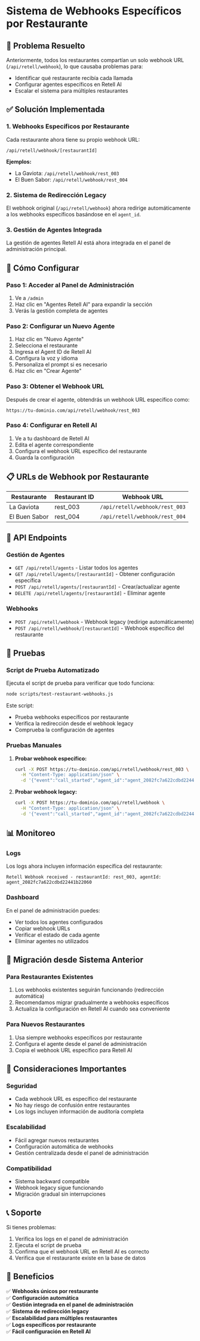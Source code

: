 # Sistema de Webhooks Específicos por Restaurante

## 🎯 Problema Resuelto

Anteriormente, todos los restaurantes compartían un solo webhook URL (`/api/retell/webhook`), lo que causaba problemas para:
- Identificar qué restaurante recibía cada llamada
- Configurar agentes específicos en Retell AI
- Escalar el sistema para múltiples restaurantes

## ✅ Solución Implementada

### 1. Webhooks Específicos por Restaurante

Cada restaurante ahora tiene su propio webhook URL:
```
/api/retell/webhook/[restaurantId]
```

**Ejemplos:**
- La Gaviota: `/api/retell/webhook/rest_003`
- El Buen Sabor: `/api/retell/webhook/rest_004`

### 2. Sistema de Redirección Legacy

El webhook original (`/api/retell/webhook`) ahora redirige automáticamente a los webhooks específicos basándose en el `agent_id`.

### 3. Gestión de Agentes Integrada

La gestión de agentes Retell AI está ahora integrada en el panel de administración principal.

## 🚀 Cómo Configurar

### Paso 1: Acceder al Panel de Administración

1. Ve a `/admin`
2. Haz clic en "Agentes Retell AI" para expandir la sección
3. Verás la gestión completa de agentes

### Paso 2: Configurar un Nuevo Agente

1. Haz clic en "Nuevo Agente"
2. Selecciona el restaurante
3. Ingresa el Agent ID de Retell AI
4. Configura la voz y idioma
5. Personaliza el prompt si es necesario
6. Haz clic en "Crear Agente"

### Paso 3: Obtener el Webhook URL

Después de crear el agente, obtendrás un webhook URL específico como:
```
https://tu-dominio.com/api/retell/webhook/rest_003
```

### Paso 4: Configurar en Retell AI

1. Ve a tu dashboard de Retell AI
2. Edita el agente correspondiente
3. Configura el webhook URL específico del restaurante
4. Guarda la configuración

## 📋 URLs de Webhook por Restaurante

| Restaurante | Restaurant ID | Webhook URL |
|-------------|---------------|-------------|
| La Gaviota | rest_003 | `/api/retell/webhook/rest_003` |
| El Buen Sabor | rest_004 | `/api/retell/webhook/rest_004` |

## 🔧 API Endpoints

### Gestión de Agentes

- `GET /api/retell/agents` - Listar todos los agentes
- `GET /api/retell/agents/[restaurantId]` - Obtener configuración específica
- `POST /api/retell/agents/[restaurantId]` - Crear/actualizar agente
- `DELETE /api/retell/agents/[restaurantId]` - Eliminar agente

### Webhooks

- `POST /api/retell/webhook` - Webhook legacy (redirige automáticamente)
- `POST /api/retell/webhook/[restaurantId]` - Webhook específico del restaurante

## 🧪 Pruebas

### Script de Prueba Automatizado

Ejecuta el script de prueba para verificar que todo funciona:

```bash
node scripts/test-restaurant-webhooks.js
```

Este script:
- Prueba webhooks específicos por restaurante
- Verifica la redirección desde el webhook legacy
- Comprueba la configuración de agentes

### Pruebas Manuales

1. **Probar webhook específico:**
   ```bash
   curl -X POST https://tu-dominio.com/api/retell/webhook/rest_003 \
     -H "Content-Type: application/json" \
     -d '{"event":"call_started","agent_id":"agent_2082fc7a622cdbd22441b22060","call_id":"test_123"}'
   ```

2. **Probar webhook legacy:**
   ```bash
   curl -X POST https://tu-dominio.com/api/retell/webhook \
     -H "Content-Type: application/json" \
     -d '{"event":"call_started","agent_id":"agent_2082fc7a622cdbd22441b22060","call_id":"test_123"}'
   ```

## 📊 Monitoreo

### Logs

Los logs ahora incluyen información específica del restaurante:
```
Retell Webhook received - restaurantId: rest_003, agentId: agent_2082fc7a622cdbd22441b22060
```

### Dashboard

En el panel de administración puedes:
- Ver todos los agentes configurados
- Copiar webhook URLs
- Verificar el estado de cada agente
- Eliminar agentes no utilizados

## 🔄 Migración desde Sistema Anterior

### Para Restaurantes Existentes

1. Los webhooks existentes seguirán funcionando (redirección automática)
2. Recomendamos migrar gradualmente a webhooks específicos
3. Actualiza la configuración en Retell AI cuando sea conveniente

### Para Nuevos Restaurantes

1. Usa siempre webhooks específicos por restaurante
2. Configura el agente desde el panel de administración
3. Copia el webhook URL específico para Retell AI

## 🚨 Consideraciones Importantes

### Seguridad

- Cada webhook URL es específico del restaurante
- No hay riesgo de confusión entre restaurantes
- Los logs incluyen información de auditoría completa

### Escalabilidad

- Fácil agregar nuevos restaurantes
- Configuración automática de webhooks
- Gestión centralizada desde el panel de administración

### Compatibilidad

- Sistema backward compatible
- Webhook legacy sigue funcionando
- Migración gradual sin interrupciones

## 📞 Soporte

Si tienes problemas:

1. Verifica los logs en el panel de administración
2. Ejecuta el script de prueba
3. Confirma que el webhook URL en Retell AI es correcto
4. Verifica que el restaurante existe en la base de datos

## 🎉 Beneficios

✅ **Webhooks únicos por restaurante**  
✅ **Configuración automática**  
✅ **Gestión integrada en el panel de administración**  
✅ **Sistema de redirección legacy**  
✅ **Escalabilidad para múltiples restaurantes**  
✅ **Logs específicos por restaurante**  
✅ **Fácil configuración en Retell AI**
